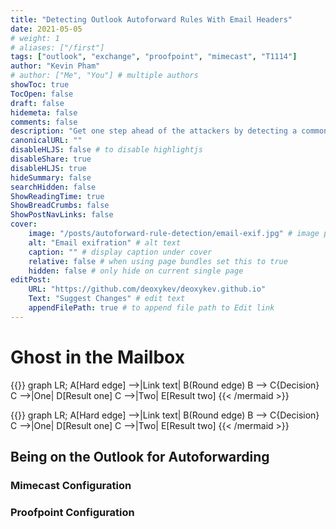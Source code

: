 ```yaml
---
title: "Detecting Outlook Autoforward Rules With Email Headers"
date: 2021-05-05
# weight: 1
# aliases: ["/first"]
tags: ["outlook", "exchange", "proofpoint", "mimecast", "T1114"]
author: "Kevin Pham"
# author: ["Me", "You"] # multiple authors
showToc: true
TocOpen: false
draft: false
hidemeta: false
comments: false
description: "Get one step ahead of the attackers by detecting a common persistence tactic"
canonicalURL: ""
disableHLJS: false # to disable highlightjs
disableShare: true
disableHLJS: true
hideSummary: false
searchHidden: false
ShowReadingTime: true
ShowBreadCrumbs: false
ShowPostNavLinks: false
cover:
    image: "/posts/autoforward-rule-detection/email-exif.jpg" # image path/url
    alt: "Email exifration" # alt text
    caption: "" # display caption under cover
    relative: false # when using page bundles set this to true
    hidden: false # only hide on current single page
editPost:
    URL: "https://github.com/deoxykev/deoxykev.github.io"
    Text: "Suggest Changes" # edit text
    appendFilePath: true # to append file path to Edit link
---
```



# Ghost in the Mailbox 

{{<mermaid align="left">}}
graph LR;
    A[Hard edge] -->|Link text| B(Round edge)
    B --> C{Decision}
    C -->|One| D[Result one]
    C -->|Two| E[Result two]
{{< /mermaid >}}

{{<mermaid align="left">}}
graph LR;
    A[Hard edge] -->|Link text| B(Round edge)
    B --> C{Decision}
    C -->|One| D[Result one]
    C -->|Two| E[Result two]
{{< /mermaid >}}

## Being on the Outlook for Autoforwarding

### Mimecast Configuration

### Proofpoint Configuration
